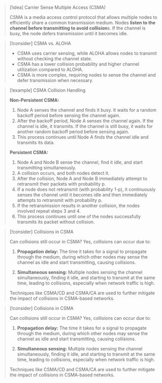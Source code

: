 
> [!idea] Carrier Sense Multiple Access (CSMA)
> 
> CSMA is a media access control protocol that allows multiple nodes to efficiently share a common transmission medium. Nodes **listen to the channel before transmitting to avoid collision**s. If the channel is busy, the node defers transmission until it becomes idle.

> [!consider] CSMA vs. ALOHA
>
> - CSMA uses carrier sensing, while ALOHA allows nodes to transmit without checking the channel state.
> - CSMA has a lower collision probability and higher channel utilization compared to ALOHA.
> - CSMA is more complex, requiring nodes to sense the channel and defer transmission when necessary.


> [!example] CSMA Collision Handling
> 
> **Non-Persistent CSMA:**
>
> 1. Node A senses the channel and finds it busy. It waits for a random backoff period before sensing the channel again.
> 2. After the backoff period, Node A senses the channel again. If the channel is idle, it transmits. If the channel is still busy, it waits for another random backoff period before sensing again.
> 3. This process continues until Node A finds the channel idle and transmits its data.
>
> **Persistent CSMA:**
>
> 1. Node A and Node B sense the channel, find it idle, and start transmitting simultaneously.
> 2. A collision occurs, and both nodes detect it.
> 3. After the collision, Node A and Node B immediately attempt to retransmit their packets with probability p.
> 4. If a node does not retransmit (with probability 1-p), it continuously senses the channel until it becomes idle and then immediately attempts to retransmit with probability p.
> 5. If the retransmission results in another collision, the nodes involved repeat steps 3 and 4.
> 6. This process continues until one of the nodes successfully transmits its packet without collision.

> \[!consider\] Collisions in CSMA
>
> Can collisions still occur in CSMA? Yes, collisions can occur due to:
>
> 1. **Propagation delay:** The time it takes for a signal to propagate through the medium, during which other nodes may sense the channel as idle and start transmitting, causing collisions.
>
> 2. **Simultaneous sensing:** Multiple nodes sensing the channel simultaneously, finding it idle, and starting to transmit at the same time, leading to collisions, especially when network traffic is high.
>
> Techniques like CSMA/CD and CSMA/CA are used to further mitigate the impact of collisions in CSMA-based networks.

> [!consider] Collisions in CSMA
>
> Can collisions still occur in CSMA? Yes, collisions can occur due to:
>
> 1. **Propagation delay:** The time it takes for a signal to propagate through the medium, during which other nodes may sense the channel as idle and start transmitting, causing collisions.
>
> 2. **Simultaneous sensing:** Multiple nodes sensing the channel simultaneously, finding it idle, and starting to transmit at the same time, leading to collisions, especially when network traffic is high.
>
> Techniques like CSMA/CD and CSMA/CA are used to further mitigate the impact of collisions in CSMA-based networks.
